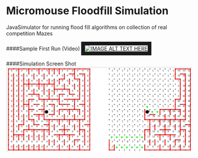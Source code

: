# Micromouse Floodfill Simulation
JavaSimulator for running flood fill algorithms on collection of real competition Mazes 

####Sample First Run (Video)
<a href="http://www.youtube.com/watch?feature=player_embedded&v=KgJYB2eqbPs
" target="_blank"><img src="http://img.youtube.com/vi/KgJYB2eqbPs/0.jpg" 
alt="IMAGE ALT TEXT HERE" width="240" height="180" border="10" /></a>

####Simulation Screen Shot
![](https://raw.githubusercontent.com/shaunakv1/micromouse_floodfill_simulation/master/snapshot.png)


